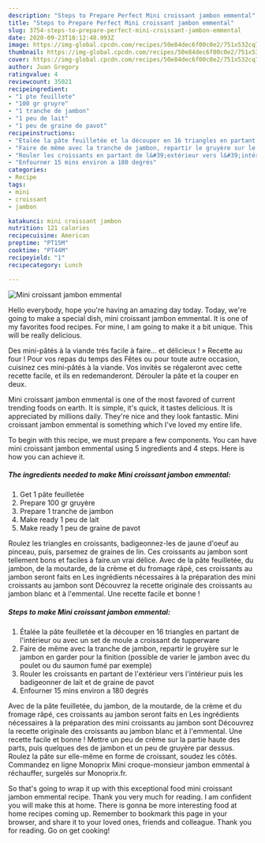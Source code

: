 ```yaml
---
description: "Steps to Prepare Perfect Mini croissant jambon emmental"
title: "Steps to Prepare Perfect Mini croissant jambon emmental"
slug: 3754-steps-to-prepare-perfect-mini-croissant-jambon-emmental
date: 2020-09-23T10:12:48.993Z
image: https://img-global.cpcdn.com/recipes/50e84dec6f00c0e2/751x532cq70/mini-croissant-jambon-emmental-photo-principale-de-la-recette.jpg
thumbnail: https://img-global.cpcdn.com/recipes/50e84dec6f00c0e2/751x532cq70/mini-croissant-jambon-emmental-photo-principale-de-la-recette.jpg
cover: https://img-global.cpcdn.com/recipes/50e84dec6f00c0e2/751x532cq70/mini-croissant-jambon-emmental-photo-principale-de-la-recette.jpg
author: Juan Gregory
ratingvalue: 4
reviewcount: 35021
recipeingredient:
- "1 pte feuillete"
- "100 gr gruyre"
- "1 tranche de jambon"
- "1 peu de lait"
- "1 peu de graine de pavot"
recipeinstructions:
- "Étalée la pâte feuilletée et la découper en 16 triangles en partant de l&#39;intérieur ou avec un set de moule a croissant de tupperware"
- "Faire de même avec la tranche de jambon, repartir le gruyère sur le jambon en garder pour la finition (possible de varier le jambon avec du poulet ou du saumon fumé par exemple)"
- "Rouler les croissants en partant de l&#39;extérieur vers l&#39;intérieur puis les badigeonner de lait et de graine de pavot"
- "Enfourner 15 mins environ a 180 degrés"
categories:
- Recipe
tags:
- mini
- croissant
- jambon

katakunci: mini croissant jambon 
nutrition: 121 calories
recipecuisine: American
preptime: "PT15M"
cooktime: "PT44M"
recipeyield: "1"
recipecategory: Lunch

---
```



![Mini croissant jambon emmental](https://img-global.cpcdn.com/recipes/50e84dec6f00c0e2/751x532cq70/mini-croissant-jambon-emmental-photo-principale-de-la-recette.jpg)

Hello everybody, hope you're having an amazing day today. Today, we're going to make a special dish, mini croissant jambon emmental. It is one of my favorites food recipes. For mine, I am going to make it a bit unique. This will be really delicious.

Des mini-pâtés à la viande très facile à faire… et délicieux ! » Recette au four ! Pour vos repas du temps des Fêtes ou pour toute autre occasion, cuisinez ces mini-pâtés à la viande. Vos invités se régaleront avec cette recette facile, et ils en redemanderont. Dérouler la pâte et la couper en deux.

Mini croissant jambon emmental is one of the most favored of current trending foods on earth. It is simple, it's quick, it tastes delicious. It is appreciated by millions daily. They're nice and they look fantastic. Mini croissant jambon emmental is something which I've loved my entire life.


To begin with this recipe, we must prepare a few components. You can have mini croissant jambon emmental using 5 ingredients and 4 steps. Here is how you can achieve it.

<!--inarticleads1-->

##### The ingredients needed to make Mini croissant jambon emmental:

1. Get 1 pâte feuilletée
1. Prepare 100 gr gruyère
1. Prepare 1 tranche de jambon
1. Make ready 1 peu de lait
1. Make ready 1 peu de graine de pavot


Roulez les triangles en croissants, badigeonnez-les de jaune d&#39;oeuf au pinceau, puis, parsemez de graines de lin. Ces croissants au jambon sont tellement bons et faciles à faire.un vrai délice. Avec de la pâte feuilletée, du jambon, de la moutarde, de la crème et du fromage râpé, ces croissants au jambon seront faits en Les ingrédients nécessaires à la préparation des mini croissants au jambon sont  Découvrez la recette originale des croissants au jambon blanc et à l&#39;emmental. Une recette facile et bonne ! 

<!--inarticleads2-->

##### Steps to make Mini croissant jambon emmental:

1. Étalée la pâte feuilletée et la découper en 16 triangles en partant de l&#39;intérieur ou avec un set de moule a croissant de tupperware
1. Faire de même avec la tranche de jambon, repartir le gruyère sur le jambon en garder pour la finition (possible de varier le jambon avec du poulet ou du saumon fumé par exemple)
1. Rouler les croissants en partant de l&#39;extérieur vers l&#39;intérieur puis les badigeonner de lait et de graine de pavot
1. Enfourner 15 mins environ a 180 degrés


Avec de la pâte feuilletée, du jambon, de la moutarde, de la crème et du fromage râpé, ces croissants au jambon seront faits en Les ingrédients nécessaires à la préparation des mini croissants au jambon sont  Découvrez la recette originale des croissants au jambon blanc et à l&#39;emmental. Une recette facile et bonne ! Mettre un peu de crème sur la partie haute des parts, puis quelques des de jambon et un peu de gruyère par dessus. Roulez la pâte sur elle-même en forme de croissant, soudez les côtés. Commandez en ligne Monoprix Mini croque-monsieur jambon emmental à réchauffer, surgelés sur Monoprix.fr. 

So that's going to wrap it up with this exceptional food mini croissant jambon emmental recipe. Thank you very much for reading. I am confident you will make this at home. There is gonna be more interesting food at home recipes coming up. Remember to bookmark this page in your browser, and share it to your loved ones, friends and colleague. Thank you for reading. Go on get cooking!

